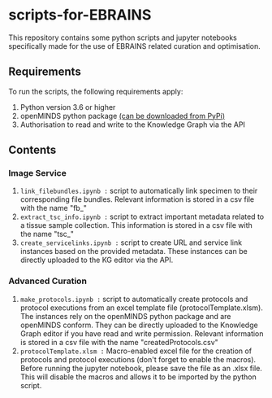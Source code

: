 # scripts-for-EBRAINS

This repository contains some python scripts and jupyter notebooks specifically made for the use of EBRAINS related curation and optimisation.

## Requirements

To run the scripts, the following requirements apply:
1. Python version 3.6 or higher
2. openMINDS python package [(can be downloaded from PyPi)](https://pypi.org/project/openMINDS/)
3. Authorisation to read and write to the Knowledge Graph via the API

## Contents

### Image Service
1. ``link_filebundles.ipynb :`` script to automatically link specimen to their corresponding file bundles. Relevant information is stored in a csv file with the name "fb_<dataset version uuid>"
2. ``extract_tsc_info.ipynb :`` script to extract important metadata related to a tissue sample collection. This information is stored in a csv file with the name "tsc_<dataset version uuid>"
3. ``create_servicelinks.ipynb :`` script to create URL and service link instances based on the provided metadata. These instances can be directly uploaded to the KG editor via the API.

### Advanced Curation
1. ``make_protocols.ipynb :`` script to automatically create protocols and protocol executions from an excel template file (protocolTemplate.xlsm). The instances rely on the openMINDS python package and are openMINDS conform. They can be directly uploaded to the Knowledge Graph editor if you have read and write permission. Relevant information is stored in a csv file with the name "createdProtocols.csv"
2. ``protocolTemplate.xlsm :`` Macro-enabled excel file for the creation of protocols and protocol executions (don't forget to enable the macros). Before running the jupyter notebook, please save the file as an .xlsx file. This will disable the macros and allows it to be imported by the python script.
